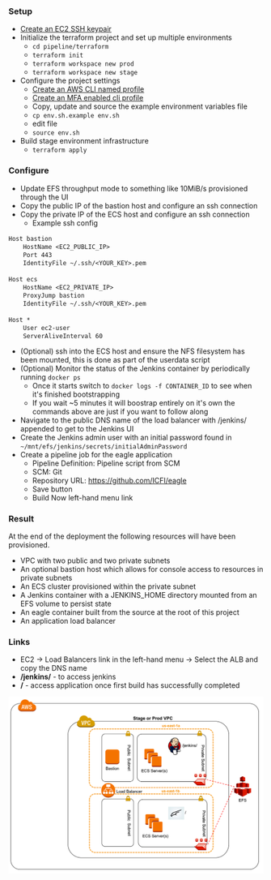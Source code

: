 
### Setup

* [Create an EC2 SSH keypair](https://docs.aws.amazon.com/AWSEC2/latest/UserGuide/ec2-key-pairs.html)
* Initialize the terraform project and set up multiple environments
  * `cd pipeline/terraform`
  * `terraform init`
  * `terraform workspace new prod`
  * `terraform workspace new stage`
* Configure the project settings
  * [Create an AWS CLI named profile](https://docs.aws.amazon.com/cli/latest/userguide/cli-multiple-profiles.html)
  * [Create an MFA enabled cli profile](https://aws.amazon.com/premiumsupport/knowledge-center/authenticate-mfa-cli/)
  * Copy, update and source the example environment variables file
  * `cp env.sh.example env.sh`
  * edit file
  * `source env.sh`
* Build stage environment infrastructure
  * `terraform apply`

### Configure

* Update EFS throughput mode to something like 10MiB/s provisioned through the UI
* Copy the public IP of the bastion host and configure an ssh connection
* Copy the private IP of the ECS host and configure an ssh connection
  * Example ssh config
```
Host bastion
    HostName <EC2_PUBLIC_IP>
    Port 443
    IdentityFile ~/.ssh/<YOUR_KEY>.pem 

Host ecs
    HostName <EC2_PRIVATE_IP>
    ProxyJump bastion
    IdentityFile ~/.ssh/<YOUR_KEY>.pem

Host *
    User ec2-user
    ServerAliveInterval 60
```
* (Optional) ssh into the ECS host and ensure the NFS filesystem has been mounted, this is done as part of the userdata script
* (Optional) Monitor the status of the Jenkins container by periodically running `docker ps`
  * Once it starts switch to `docker logs -f CONTAINER_ID` to see when it's finished bootstrapping
  * If you wait ~5 minutes it will boostrap entirely on it's own the commands above are just if you want to follow along
* Navigate to the public DNS name of the load balancer with /jenkins/ appended to get to the Jenkins UI
* Create the Jenkins admin user with an initial password found in `~/mnt/efs/jenkins/secrets/initialAdminPassword`
* Create a pipeline job for the eagle application
  * Pipeline Definition: Pipeline script from SCM
  * SCM: Git
  * Repository URL: https://github.com/ICFI/eagle
  * Save button
  * Build Now left-hand menu link
  

### Result

At the end of the deployment the following resources will have been provisioned.

* VPC with two public and two private subnets
* An optional bastion host which allows for console access to resources in private subnets
* An ECS cluster provisioned within the private subnet
* A Jenkins container with a JENKINS_HOME directory mounted from an EFS volume to persist state
* An eagle container built from the source at the root of this project
* An application load balancer

### Links
* EC2 -> Load Balancers link in the left-hand menu -> Select the ALB and copy the DNS name
* **/jenkins/** - to access jenkins
* **/** - access application once first build has successfully completed

![architecture](diagrams/architecture.png)